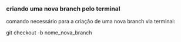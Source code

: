 ### criando uma nova branch pelo terminal

comando necessário para a criação de uma nova branch via terminal:

git checkout -b nome_nova_branch